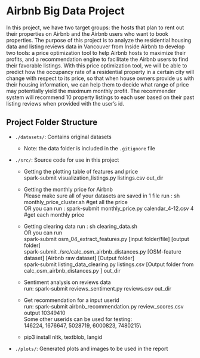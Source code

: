 # Airbnb Big Data Project

In this project, we have two target groups: the hosts that plan to rent out their properties on Airbnb and the Airbnb users who want to book properties. The purpose of this project is to analyze the residential housing data and listing reviews data in Vancouver from Inside Airbnb to develop two tools: a price optimization tool to help Airbnb hosts to maximize their profits,  and a recommendation engine to facilitate the Airbnb users to find their favorable listings. With this price optimization tool, we will be able to predict how the occupancy rate of a residential property in a certain city will change with respect to its price, so that when house owners provide us with their housing information, we can help them to decide what range of price may potentially yield the maximum monthly profit. The recommender system will recommend 10 property listings to each user based on their past listing reviews when provided with the user’s id.

## Project Folder Structure

- `./datasets/`: Contains original datasets
  - Note: the data folder is included in the `.gitignore` file
- `./src/`: Source code for use in this project
  - Getting the plotting table of features and price\
  spark-submit visualization_listings.py listings.csv out_dir
  
  - Getting the monthly price for Airbnb\
  Please make sure all of your datasets are saved in 1 file
  run : sh  monthly_price_cluster.sh  #get all the price\
  OR you can run : spark-submit monthly_price.py calendar_4-12.csv 4 #get each monthly price
  
  - Getting clearing data 
  run : sh clearing_data.sh  \
  OR you can run \
  spark-submit osm_04_extract_features.py [input folder/file] [output folder]\
  spark-submit ./src/calc_osm_airbnb_distances.py [OSM-feature dataset] [Airbnb raw dataset] [Output folder]\
  spark-submit listing_data_clearing.py listings.csv  [Output folder from calc_osm_airbnb_distances.py ] out_dir

  - Sentiment analysis on reviews data  \
  run: spark-submit reviews_sentiment.py reviews.csv out_dir

  - Get recommendation for a input userid \
  run: spark-submit airbnb_recommendation.py review_scores.csv output 10349410 \
  Some other userids can be used for testing: \
  146224, 1676647, 5028719, 6000823, 7480215\

  - pip3 install nltk, textblob, langid
  
- `./plots/`: Generated plots and images to be used in the report



